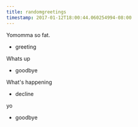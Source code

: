 ```yaml
---
title: randomgreetings
timestamp: 2017-01-12T18:00:44.060254994-08:00
---
```


Yomomma so fat.
* greeting

Whats up
* goodbye

What's happening
* decline

yo
* goodbye
